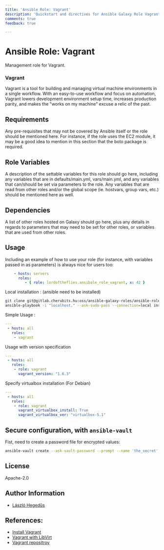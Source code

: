```yaml
---
title: 'Ansible Role: Vagrant'
description: 'Quickstart and directives for Ansible Galaxy Role Vagrant.'
comments: true
feedback: true

---
```


# Ansible Role: Vagrant

Management role for Vagrant.

### Vagrant

Vagrant is a tool for building and managing virtual machine environments in a single workflow. With an easy-to-use workflow and focus on automation, Vagrant lowers development environment setup time, increases production parity, and makes the "works on my machine" excuse a relic of the past.

## Requirements

Any pre-requisites that may not be covered by Ansible itself or the role should be mentioned here. For instance, if the role uses the EC2 module, it may be a good idea to mention in this section that the boto package is required.

## Role Variables

A description of the settable variables for this role should go here, including any variables that are in defaults/main.yml, vars/main.yml, and any variables that can/should be set via parameters to the role. Any variables that are read from other roles and/or the global scope (ie. hostvars, group vars, etc.) should be mentioned here as well.

## Dependencies

A list of other roles hosted on Galaxy should go here, plus any details in regards to parameters that may need to be set for other roles, or variables that are used from other roles.

## Usage

Including an example of how to use your role (for instance, with variables passed in as parameters) is always nice for users too:

```yml
    - hosts: servers
      roles:
         - { role: lordoftheflies.ansibale_role_vagrant, x: 42 }
```

Local installation : (ansible need to be installed)

```bash
git clone git@gitlab.cherubits.hu:oss/ansible-galaxy-roles/ansible-role-vagrant.git
ansible-playbook -i "localhost," --ask-sudo-pass --connection=local installation.yml
```

Simple Usage :
```yml
---
 - hosts: all
   roles:
    - vagrant
```

Usage with version specification
```yml
---
 - hosts: all
   roles:
    - role: vagrant
      vagrant_version: "1.6.3"
```

Specify virtualbox installation (For Debian)
```yml
---
 - hosts: all
   roles:
    - role: vagrant
      vagrant_virtualbox_install: True
      vagrant_virtualbox_ver: "virtualbox-5.1"
```

## Secure configuration, with `ansible-vault`

Fist, need to create a password file for encrypted values:

```bash
ansible-vault create --ask-vault-password --prompt --name 'the_secret' '.ansible.vault' 

```

## License

Apache-2.0

## Author Information

* [László Hegedűs](mailto:laszlo.hegedus@cherubits.hu)

## References:

* [Install Vagrant](https://computingforgeeks.com/install-latest-vagrant-on-ubuntu-debian-kali-linux/)
* [Vagrant with LibVirt](https://computingforgeeks.com/using-vagrant-with-libvirt-on-linux/)
* [Vagrant repositroy](https://vagrant-deb.linestarve.com/)
